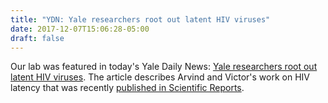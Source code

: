 ```yaml
---
title: "YDN: Yale researchers root out latent HIV viruses"
date: 2017-12-07T15:06:28-05:00
draft: false
---
```


Our lab was featured in today's Yale Daily News: 
[Yale researchers root out latent HIV viruses](https://yaledailynews.com/blog/2017/12/07/yale-researchers-root-out-latent-hiv-viruses/).
The article describes Arvind and Victor's work on HIV latency that was recently
[published in Scientific Reports](https://www.nature.com/articles/srep17661).
